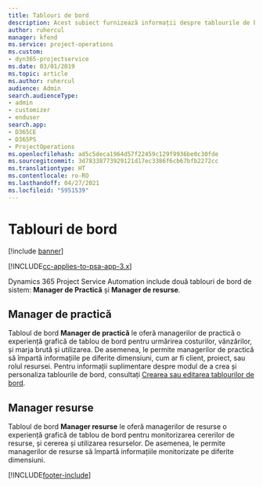 ```yaml
---
title: Tablouri de bord
description: Acest subiect furnizează informații despre tablourile de bord de raportare care sunt incluse în Dynamics 365 Project Service Automation.
author: ruhercul
manager: kfend
ms.service: project-operations
ms.custom:
- dyn365-projectservice
ms.date: 03/01/2019
ms.topic: article
ms.author: ruhercul
audience: Admin
search.audienceType:
- admin
- customizer
- enduser
search.app:
- D365CE
- D365PS
- ProjectOperations
ms.openlocfilehash: ad5c5deca1964d57f22459c129f9936be0c30fde
ms.sourcegitcommit: 3d78338773929121d17ec3386f6cb67bfb2272cc
ms.translationtype: HT
ms.contentlocale: ro-RO
ms.lasthandoff: 04/27/2021
ms.locfileid: "5951539"
---
```

# <a name="dashboards"></a>Tablouri de bord

[!include [banner](../includes/psa-now-project-operations.md)]

[!INCLUDE[cc-applies-to-psa-app-3.x](../includes/cc-applies-to-psa-app-3x.md)]

Dynamics 365 Project Service Automation include două tablouri de bord de sistem: **Manager de Practică** și **Manager de resurse**.

## <a name="practice-manager"></a>Manager de practică 

Tabloul de bord **Manager de practică** le oferă managerilor de practică o experiență grafică de tablou de bord pentru urmărirea costurilor, vânzărilor, și marja brută și utilizarea. De asemenea, le permite managerilor de practică să împartă informațiile pe diferite dimensiuni, cum ar fi client, proiect, sau rolul resursei. Pentru informații suplimentare despre modul de a crea și personaliza tablourile de bord, consultați [Crearea sau editarea tablourilor de bord](/dynamics365/customerengagement/on-premises/customize/create-edit-dashboards).

## <a name="resource-manager"></a>Manager resurse 

Tabloul de bord **Manager resurse** le oferă managerilor de resurse o experiență grafică de tablou de bord pentru monitorizarea cererilor de resurse, și cererea și utilizarea resurselor. De asemenea, le permite managerilor de resurse să împartă informațiile monitorizate pe diferite dimensiuni.


[!INCLUDE[footer-include](../includes/footer-banner.md)]